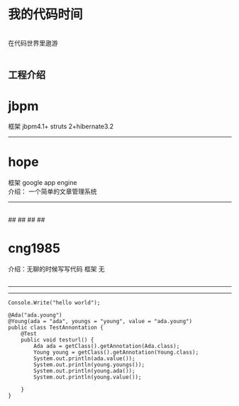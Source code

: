 # 我的代码时间 #
<br />
在代码世界里遨游
<br />
<br />

## 工程介绍 ##

##  ##
# jbpm #

框架 jbpm4.1+ struts 2+hibernate3.2



---


##  ##
# hope #

框架 google app engine
<br />
介绍：
一个简单的文章管理系统


---

<br />
##  ##
##  ##

# cng1985 #
介绍：无聊的时候写写代码
框架 无
##  ##

---


---
```
Console.Write("hello world");

@Ada("ada.young")
@Young(ada = "ada", youngs = "young", value = "ada.young")
public class TestAnnontation {
	@Test
	public void testurl() {
		Ada ada = getClass().getAnnotation(Ada.class);
		Young young = getClass().getAnnotation(Young.class);
		System.out.println(ada.value());
		System.out.println(young.youngs());
		System.out.println(young.ada());
		System.out.println(young.value());

	}
}
```